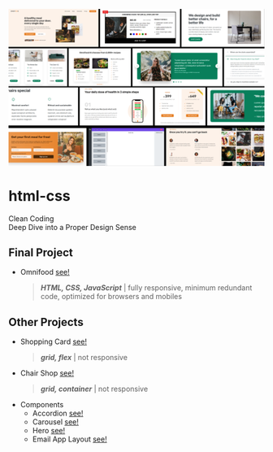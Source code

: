![cover](cover/square.png)
# html-css
Clean Coding <br>
Deep Dive into a Proper Design Sense <br>

## Final Project
* Omnifood [see!](https://omnifood-meals-ai.netlify.app/)
  > ***HTML, CSS, JavaScript*** | fully responsive, minimum redundant code, optimized for browsers and mobiles

## Other Projects
* Shopping Card [see!](https://strong-dragon-f6ad42.netlify.app/)
  >***grid, flex*** | not responsive
* Chair Shop [see!](https://vocal-eclair-488959.netlify.app/)
  > ***grid, container*** | not responsive
* Components
  - Accordion [see!](https://astounding-cranachan-7887d7.netlify.app)
  - Carousel [see!](https://gentle-brioche-64167a.netlify.app)
  - Hero [see!](https://magenta-selkie-f7f2a7.netlify.app)
  - Email App Layout [see!](https://celebrated-youtiao-e519c7.netlify.app)
